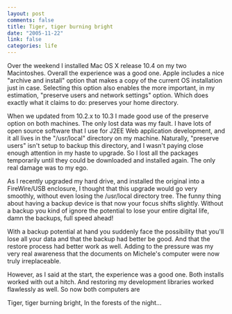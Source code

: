 ```yaml
--- 
layout: post
comments: false
title: Tiger, tiger burning bright
date: "2005-11-22"
link: false
categories: life
---
```

Over the weekend I installed Mac OS X release 10.4 on my two Macintoshes. Overall the experience was a good one. Apple includes a nice "archive and install" option that makes a copy of the current OS installation just in case. Selecting this option also enables the more important, in my estimation, "preserve users and network settings" option. Which does exactly what it claims to do: preserves your home directory.

When we updated from 10.2.x to 10.3 I made good use of the preserve option on both machines. The only lost data was my fault. I have lots of open source software that I use for J2EE Web application development, and it all lives in the "/usr/local" directory on my machine. Naturally, "preserve users" isn't setup to backup this directory, and I wasn't paying close enough attention in my haste to upgrade. So I lost all the packages temporarily until they could be downloaded and installed again. The only real damage was to my ego.

As I recently upgraded my hard drive, and installed the original into a FireWire/USB enclosure, I thought that this upgrade would go very smoothly, without even losing the /usr/local directory tree. The funny thing about having a backup device is that now your focus shifts slightly. Without a backup you kind of ignore the potential to lose your entire digital life, damn the backups, full speed ahead!

With a backup potential at hand you suddenly face the possibility that you'll lose all your data and that the backup had better be good. And that the restore process had better work as well. Adding to the pressure was my very real awareness that the documents on Michele's computer were now truly irreplaceable.

However, as I said at the start, the experience was a good one. Both installs worked with out a hitch. And restoring my development libraries worked flawlessly as well. So now both computers are

Tiger, tiger burning bright,
In the forests of the night...
